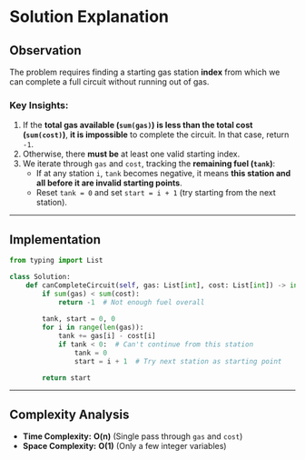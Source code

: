 # **Solution Explanation**  

## **Observation**  
The problem requires finding a starting gas station **index** from which we can complete a full circuit without running out of gas.

### **Key Insights:**
1. If the **total gas available (`sum(gas)`) is less than the total cost (`sum(cost)`)**, **it is impossible** to complete the circuit. In that case, return `-1`.
2. Otherwise, there **must be** at least one valid starting index.
3. We iterate through `gas` and `cost`, tracking the **remaining fuel (`tank`)**:
   - If at any station `i`, `tank` becomes negative, it means **this station and all before it are invalid starting points**.
   - Reset `tank = 0` and set `start = i + 1` (try starting from the next station).

---

## **Implementation**  

```python
from typing import List

class Solution:
    def canCompleteCircuit(self, gas: List[int], cost: List[int]) -> int:
        if sum(gas) < sum(cost):  
            return -1  # Not enough fuel overall
        
        tank, start = 0, 0
        for i in range(len(gas)):
            tank += gas[i] - cost[i]
            if tank < 0:  # Can't continue from this station
                tank = 0
                start = i + 1  # Try next station as starting point

        return start
```

---

## **Complexity Analysis**  
- **Time Complexity:** **O(n)** (Single pass through `gas` and `cost`)
- **Space Complexity:** **O(1)** (Only a few integer variables)